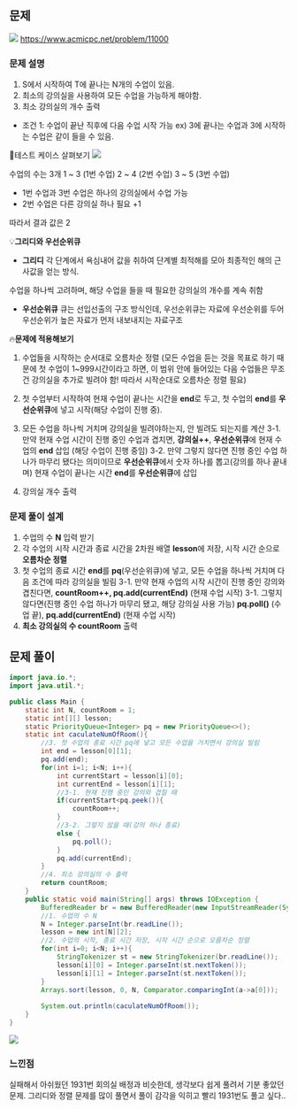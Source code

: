 ## 문제
![](https://velog.velcdn.com/images/keumsiun0503/post/ac709c3d-0a10-4e42-833e-586fa55e6f95/image.png)
https://www.acmicpc.net/problem/11000

### 문제 설명
>
1. S에서 시작하여 T에 끝나는 N개의 수업이 있음.
2. 최소의 강의실을 사용하여 모든 수업을 가능하게 해야함.
3. 최소 강의실의 개수 출력
- 조건 1: 수업이 끝난 직후에 다음 수업 시작 가능 ex) 3에 끝나는 수업과 3에 시작하는 수업은 같이 들을 수 있음.

📖테스트 케이스 살펴보기
![](https://velog.velcdn.com/images/keumsiun0503/post/4d9e15f6-6e50-4f05-a3c7-cf7c9f5a4dc8/image.png)

수업의 수는 3개
1 ~ 3 (1번 수업)
2 ~ 4 (2번 수업)
3 ~ 5 (3번 수업)
- 1번 수업과 3번 수업은 하나의 강의실에서 수업 가능
- 2번 수업은 다른 강의실 하나 필요 +1

따라서 결과 값은 2

💡**그리디와 우선순위큐**
- **그리디**
각 단계에서 욕심내어 값을 취하여 단계별 최적해를 모아 최종적인 해의 근사값을 얻는 방식.

수업을 하나씩 고려하며, 해당 수업을 들을 때 필요한 강의실의 개수를 계속 취함
- **우선순위큐**
큐는 선입선출의 구조 방식인데, 우선순위큐는 자료에 우선순위를 두어 우선순위가 높은 자료가 먼저 내보내지는 자료구조

🔥**문제에 적용해보기**

1. 수업들을 시작하는 순서대로 오름차순 정렬
(모든 수업을 듣는 것을 목표로 하기 때문에 첫 수업이 1~999시간이라고 하면, 이 범위 안에 들어있는 다음 수업들은 무조건 강의실을 추가로 빌려야 함! 따라서 시작순대로 오름차순 정렬 필요)

2. 첫 수업부터 시작하여 현재 수업이 끝나는 시간을 **end**로 두고, 첫 수업의 **end**를 **우선순위큐**에 넣고 시작(해당 수업이 진행 중).

3. 모든 수업을 하나씩 거치며 강의실을 빌려야하는지, 안 빌려도 되는지를 계산
3-1. 만약 현재 수업 시간이 진행 중인 수업과 겹치면, **강의실++**, **우선순위큐**에 현재 수업의 **end** 삽입
(해당 수업이 진행 중임)
3-2. 만약 그렇지 않다면 진행 중인 수업 하나가 마무리 됐다는 의미이므로 **우선순위큐**에서 숫자 하나를 뽑고(강의를 하나 끝내며) 현재 수업이 끝나는 시간 **end**를 **우선순위큐**에 삽입

4. 강의실 개수 출력

### 문제 풀이 설계
>
1. 수업의 수 **N** 입력 받기
2. 각 수업의 시작 시간과 종료 시간을 2차원 배열 **lesson**에 저장, 시작 시간 순으로 **오름차순 정렬**
3. 첫 수업의 종료 시간 **end**를 **pq**(우선순위큐)에 넣고, 모든 수업을 하나씩 거치며 다음 조건에 따라 강의실을 빌림
3-1. 만약 현재 수업의 시작 시간이 진행 중인 강의와 겹친다면,
**countRoom++, pq.add(currentEnd)** (현재 수업 시작)
3-1. 그렇지 않다면(진행 중인 수업 하나가 마무리 됐고, 해당 강의실 사용 가능)
**pq.poll()** (수업 끝), **pq.add(currentEnd)** (현재 수업 시작)
4. **최소 강의실의 수 countRoom** 출력

## 문제 풀이
```java
import java.io.*;
import java.util.*;

public class Main {
    static int N, countRoom = 1;
    static int[][] lesson;
    static PriorityQueue<Integer> pq = new PriorityQueue<>();
    static int caculateNumOfRoom(){
        //3. 첫 수업의 종료 시간 pq에 넣고 모든 수업을 거치면서 강의실 빌림
        int end = lesson[0][1];
        pq.add(end);
        for(int i=1; i<N; i++){
            int currentStart = lesson[i][0];
            int currentEnd = lesson[i][1];
            //3-1. 현재 진행 중인 강의와 겹칠 때
            if(currentStart<pq.peek()){
                countRoom++;
            } 
            //3-2. 그렇지 않을 때(강의 하나 종료)
            else {
                pq.poll();
            }
            pq.add(currentEnd);
        }
        //4. 최소 강의실의 수 출력
        return countRoom;
    }
    public static void main(String[] args) throws IOException {
        BufferedReader br = new BufferedReader(new InputStreamReader(System.in));
        //1. 수업의 수 N 
        N = Integer.parseInt(br.readLine());
        lesson = new int[N][2];
        //2. 수업의 시작, 종료 시간 저장, 시작 시간 순으로 오름차순 정렬
        for(int i=0; i<N; i++){
            StringTokenizer st = new StringTokenizer(br.readLine());
            lesson[i][0] = Integer.parseInt(st.nextToken());
            lesson[i][1] = Integer.parseInt(st.nextToken());
        }
        Arrays.sort(lesson, 0, N, Comparator.comparingInt(a->a[0]));
    
        System.out.println(caculateNumOfRoom());
    }
}
```
![](https://velog.velcdn.com/images/keumsiun0503/post/ccfb8c2c-e580-4d30-bea0-53e94ee74a7d/image.png)
### 느낀점
>
실패해서 아쉬웠던 1931번 회의실 배정과 비슷한데, 생각보다 쉽게 풀려서 기분 좋았던 문제. 그리디와 정렬 문제를 많이 풀면서 풀이 감각을 익히고 빨리 1931번도 풀고 싶다..
